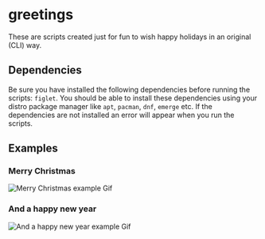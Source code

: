 # greetings
These are scripts created just for fun to wish happy holidays in an original (CLI) way. 

## Dependencies
Be sure you have installed the following dependencies before running the scripts: `figlet`.
You should be able to install these dependencies using your distro package manager like `apt`, `pacman`, `dnf`, `emerge` etc.
If the dependencies are not installed an error will appear when you run the scripts.

## Examples
### Merry Christmas
![Merry Christmas example Gif](https://github.com/ZappaBoy/merry-christmas/blob/main/examples/merry-christmas-example.gif)

### And a happy new year
![And a happy new year example Gif](https://github.com/ZappaBoy/merry-christmas/blob/main/examples/and-a-happy-new-year-example.gif)
